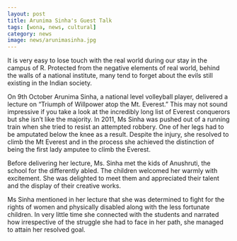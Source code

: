 ```yaml
---
layout: post
title: Arunima Sinha's Guest Talk
tags: [wona, news, cultural]
category: news
image: news/arunimasinha.jpg
---
```

It is very easy to lose touch with the real world during our stay in the campus of R. Protected from the negative elements of real world, behind the walls of a national institute, many tend to forget about the evils still existing in the Indian society.

On 9th October Arunima Sinha, a national level volleyball player, delivered a lecture on “Triumph of Willpower atop the Mt. Everest.” This may not sound impressive if you take a look at the incredibly long list of Everest conquerors but she isn’t like the majority. In 2011, Ms Sinha was pushed out of a running train when she tried to resist an attempted robbery. One of her legs had to be amputated below the knee as a result. Despite the injury, she resolved to climb the Mt Everest and in the process she achieved the distinction of being the first lady amputee to climb the Everest.

Before delivering her lecture, Ms. Sinha met the kids of Anushruti, the school for the differently abled. The children welcomed her warmly with excitement. She was delighted to meet them and appreciated their talent and the display of their creative works.

Ms Sinha mentioned in her lecture that she was determined to fight for the rights of women and physically disabled along with the less fortunate children. In very little time she connected with the students and narrated how irrespective of the struggle she had to face in her path, she managed to attain her resolved goal.